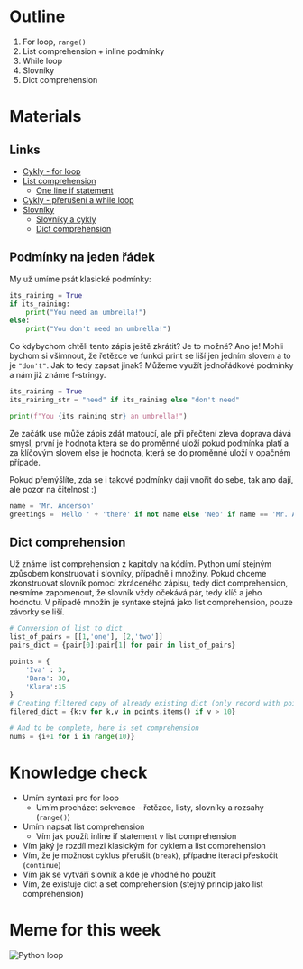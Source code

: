 # Outline

1. For loop, `range()`
2. List comprehension + inline podmínky
3. While loop
4. Slovníky
5. Dict comprehension

# Materials

## Links

- [Cykly - for loop](https://kodim.cz/czechitas/uvod-do-progr/prvni-krucky/cykly)
- [List comprehension](https://kodim.cz/czechitas/python-data/zaklady-programovani/text-chroustani/#chroustani-seznamu)
  - [One line if statement](#podmínky-na-jeden-řádek)
- [Cykly - přerušení a while loop](https://kodim.cz/czechitas/progr2-python/zaklady-programovani-2/cykly-2)
- [Slovníky](https://kodim.cz/czechitas/progr2-python/zaklady-programovani-2/slovniky)
  - [Slovníky a cykly](https://kodim.cz/czechitas/progr2-python/zaklady-programovani-2/slovniky-a-cykly)
  - [Dict comprehension](#dict-comprehension)

## Podmínky na jeden řádek

My už umíme psát klasické podmínky:

```py
its_raining = True
if its_raining:
    print("You need an umbrella!")
else:
    print("You don't need an umbrella!")
```

Co kdybychom chtěli tento zápis ještě zkrátit? Je to možné? Ano je! Mohli bychom si všimnout, že řetězce ve funkci print se liší jen jedním slovem a to je `"don't"`. Jak to tedy zapsat jinak? Můžeme využít jednořádkové podmínky a nám již známe f-stringy.

```py
its_raining = True
its_raining_str = "need" if its_raining else "don't need"

print(f"You {its_raining_str} an umbrella!")
```

Ze začátk use může zápis zdát matoucí, ale při přečtení zleva doprava dává smysl, první je hodnota která se do proměnné uloží pokud podmínka platí a za klíčovým slovem else je hodnota, která se do proměnné uloží v opačném případe.

Pokud přemýšlíte, zda se i takové podmínky dají vnořit do sebe, tak ano dají, ale pozor na čitelnost :)

```py
name = 'Mr. Anderson'
greetings = 'Hello ' + 'there' if not name else 'Neo' if name == 'Mr. Anderson' else name
```

## Dict comprehension
Už známe list comprehension z kapitoly na kódím. Python umí stejným způsobem konstruovat i slovníky, případně i množiny. Pokud chceme zkonstruovat slovník pomocí zkráceného zápisu, tedy dict comprehension, nesmíme zapomenout, že slovník vždy očekává pár, tedy klíč a jeho hodnotu. V případě množin je syntaxe stejná jako list comprehension, pouze závorky se liší.

```py
# Conversion of list to dict
list_of_pairs = [[1,'one'], [2,'two']]
pairs_dict = {pair[0]:pair[1] for pair in list_of_pairs}

points = {
    'Iva' : 3,
    'Bara': 30,
    'Klara':15
}
# Creating filtered copy of already existing dict (only record with points higher than 10)
filered_dict = {k:v for k,v in points.items() if v > 10}

# And to be complete, here is set comprehension
nums = {i+1 for i in range(10)}
```

# Knowledge check

- Umím syntaxi pro for loop
  - Umím procházet sekvence - řetězce, listy, slovníky a rozsahy (`range()`)
- Umím napsat list comprehension
  - Vím jak použít inline if statement v list comprehension
- Vím jaký je rozdíl mezi klasickým for cyklem a list comprehension
- Vím, že je možnost cyklus přerušit (`break`), případne iteraci přeskočit (`continue`)
- Vím jak se vytváří slovník a kde je vhodné ho použít
- Vím, že existuje dict a set comprehension (stejný princip jako list comprehension)

# Meme for this week

![Python loop](https://preview.redd.it/vzs32ng8lpi21.gif?format=png8&s=86b4afedbed61221a54b6a077275a164ebcf4723)
